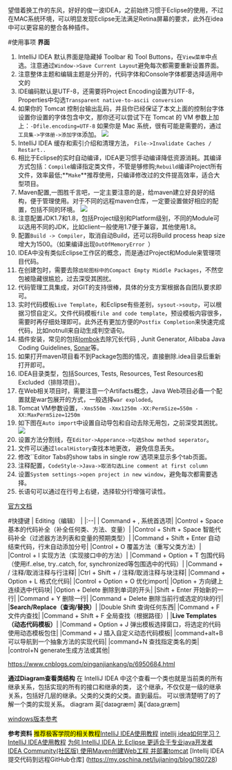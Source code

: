 望借着换工作的东风，好好的俊一波IDEA，之前始终习惯于Eclipse的使用，不过在MAC系统环境，可以明显发现Eclipse无法满足Retina屏幕的要求，此外在idea中可以更容易的整合各种插件。

#使用事项
**界面**
1. IntelliJ IDEA 默认界面是隐藏掉 Toolbar 和 Tool Buttons，在`View菜单`中点选。注意通过`Window->Save Current Layout`避免每次都需要重新设置界面。 
2. 注意整体主题和编辑主题是分开的，代码字体和Console字体都要选择适用中文的
3. IDE编码默认是UTF-8，还需要将Project Encoding设置为UTF-8，Properties中勾选`Transparent native-to-ascii conversion`
4. 如果你的 Tomcat 控制台输出乱码，并且你已经保证了本文上面的控制台字体设置你设置的字体包含中文，那你还可以尝试下在 Tomcat 的 VM 参数上加上：`-Dfile.encoding=UTF-8`
如果你是 Mac 系统，很有可能是需要的，通过`工具集->字体册->添加字体`添加。
![](http://images2017.cnblogs.com/blog/636325/201712/636325-20171227172241394-399864608.png)
5. IntelliJ IDEA 缓存和索引介绍和清理方法， `File->Invalidate Caches / Restart..`
6. 相比于Eclipse的实时自动编译，IDEA更习惯手动编译降低资源消耗。其编译方式包括：`Compile`编译指定类文件，不管是够修购;`Rebuild`编译Project所有文件，效率最低;**`Make`**推荐使用，只编译修改过的文件提高效率，适合大型项目。
7. Maven配置,一图胜千言吧，一定主要注意的是，给maven建立好良好的结构，便于管理使用。对于不同的远程maven仓库，一定要设置做好相应的配置，包括不同的环境。
![](http://images2017.cnblogs.com/blog/636325/201712/636325-20171227180504269-1225323913.png)
8. 注意配置JDK1.7和1.8，包括Project级别和Platform级别，不同的Module可以选用不同的JDK，比如client一般使用1.7便于兼容，其他使用1.8。
9. 配置`Build -> Compiler`，取消自动Build，还可以将Build process heap size增大为1500。（如果编译出现`OutOfMemoryError `）
10. IDEA中没有类似Eclipse工作区的概念，而是通过Project和Module来管理项目代码。
11. 在创建包时，需要去除`齿轮图标中的Compact Empty Middle Packages`，不然空包被隐藏很尴尬，过去深受其困扰。
12. 代码管理工具集成，对GIT的支持很棒，具体的分支方案根据各自团队要求即可。
13. 实时代码模板`Live Template`，和Eclipse有些差别，`sysout->soutp`，可以根据习惯自定义。文件代码模板`file and code template`，预设模板内容很多，需要时再仔细处理即可。此外还有更加方便的`Postfix Completion`来快速完成代码，比如notnull来自动生成判空语句。
14. 插件安装，常见的包括[lombok](http://www.blogjava.net/fancydeepin/archive/2012/07/12/lombok.html)去除冗长代码 , Junit Generator, Alibaba Java Coding Guidelines, [Sonar](https://mp.neixin.cn/cms/content/article/19235902113272Bq4Ma9a5zgMKa1psTo)等。
15. 如果打开maven项目看不到Package包图的情况，直接删除.idea目录后重新打开即可。
16. IDEA目录类型，包括Sources, Tests, Resources, Test Resources和Excluded（排除项目）。
17. 在Web相关项目时，需要注意一个Artifacts概念，Java Web项目必备一个配置就是war包展开的方式，一般选择`war exploded`。
18. Tomcat VM参数设置，`-Xms550m -Xmx1250m -XX:PermSize=550m -XX:MaxPermSize=1250m`
19. 如下图在`Auto import`中设置自动导包和自动去除无用包，之前深受其困扰。
![](http://images2017.cnblogs.com/blog/636325/201712/636325-20171228131038535-384339921.png)
20. 设置方法分割线，在`Editor->Apperance->勾选Show method seperator`。
21. 文件可以通过`localHistory`查找本地更改， 避免信息丢失。
22. 修改``Editor Tabs的show tabs in single row`选项来显示多个tab页面。
23. 注释配置，`CodeStyle->Java->取消勾选Line comment at first column`
24. 设置`System settings->open project in new window`，避免每次都需要选择。
25. 长语句可以通过在行号上右键，选择软分行增强可读性。

[官方文档](ttp://www.jetbrains.com/idea/webhelp/getting-help.html)

#快捷键
|  Editing（编辑） |
|:--|
| Command + , 系统首选项|
|Control + Space 基本的代码补全（补全任何类、方法、变量）|
|Control + Shift + Space 智能代码补全（过滤器方法列表和变量的预期类型）|
|Command + Shift + Enter 自动结束代码，行末自动添加分号|
|Control + O 覆盖方法（重写父类方法）|
|Control + I 实现方法（实现接口中的方法）|
|Command + Option + T 包围代码（使用if..else, try..catch, for, synchronized等包围选中的代码）|
|Command + / 注释/取消注释与行注释|
|Ctrl + Shift + / 注释/取消注释与块注释|
|Command + Option + L 格式化代码|
|Control + Option + O 优化import|
|Option + 方向键上 连续选中代码块|
|Option + Delete 删除到单词的开头|
|Shift + Enter 开始新的一行|
|Command + Y 删除一行|
|Command + Delete 删除当前行或选定的块的行|
|**Search/Replace（查询/替换）**|
|Double Shift 查询任何东西|
|Command + F 文件内查找|
|Command + Shift + F 全局查找（根据路径）|
|**Live Templates（动态代码模板）**|
|Command + Option + J 弹出模板选择窗口，将选定的代码使用动态模板包住|
|Command + J 插入自定义动态代码模板|
|command+alt+B 可以导航到一个抽象方法的实现代码|
|command+N 查找指定类名的类|
|control+N generate生成方法或其他|

https://www.cnblogs.com/pinganjiankang/p/6950684.html

**通过Diagram查看类结构**
在 IntelliJ IDEA 中这个查看一个类也就是当前类的所有继承关系，包括实现的所有的接口和继承的类，
这个继承，不仅仅是一级的继承关系，包括好几层的继承。父类的父类的父类。直到最后。
可以很清楚明了的了解一个类的实现关系。
diagram 英[ˈdaɪəgræm] 美[ˈdaɪəˌɡræm]

[windows版本参考](http://www.cnblogs.com/xiong2ge/p/idea_windows_fast.html)

**参考资料**
<mark>推荐极客学院的相关教程</mark>[IntelliJ IDEA使用教程](http://wiki.jikexueyuan.com/project/intellij-idea-tutorial/)
[intellij idea如何学习？](https://www.zhihu.com/question/53659760)
[IntelliJ IDEA使用教程](http://www.phperz.com/special/83.html)
[为何 IntelliJ IDEA 比 Eclipse 更适合于专业java开发者](http://www.cnblogs.com/wangzhongqiu/p/6698880.html)
[IDEA Community(社区版) 使用Maven创建Web工程 并部署tomcat](http://blog.csdn.net/u012364631/article/details/47682011)
[Intellij IDEA 提交代码到远程GitHub仓库]
(https://my.oschina.net/lujianing/blog/180728)
